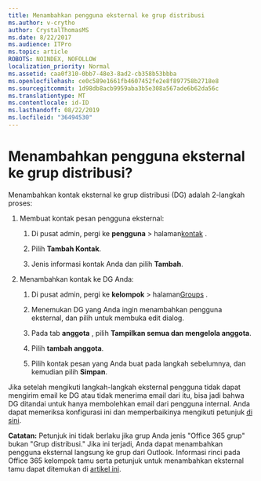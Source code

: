 ```yaml
---
title: Menambahkan pengguna eksternal ke grup distribusi
ms.author: v-crytho
author: CrystalThomasMS
ms.date: 8/22/2017
ms.audience: ITPro
ms.topic: article
ROBOTS: NOINDEX, NOFOLLOW
localization_priority: Normal
ms.assetid: caa0f310-0bb7-48e3-8ad2-cb358b53bbba
ms.openlocfilehash: ce0c589e1661fb4607452fe2e8f897758b2718e8
ms.sourcegitcommit: 1d98db8acb9959aba3b5e308a567ade6b62da56c
ms.translationtype: MT
ms.contentlocale: id-ID
ms.lasthandoff: 08/22/2019
ms.locfileid: "36494530"
---
```

# <a name="add-external-users-to-a-distribution-group"></a>Menambahkan pengguna eksternal ke grup distribusi?

Menambahkan kontak eksternal ke grup distribusi (DG) adalah 2-langkah proses:
  
1. Membuat kontak pesan pengguna eksternal:
    
    1. Di pusat admin, pergi ke **pengguna** > halaman[kontak](https://admin.microsoft.com/adminportal/home#/Contact) . 
    
    2. Pilih **Tambah Kontak**.
    
    3. Jenis informasi kontak Anda dan pilih **Tambah**.
    
2. Menambahkan kontak ke DG Anda:
    
    1. Di pusat admin, pergi ke **kelompok** > halaman[Groups](https://admin.microsoft.com/adminportal/home#/groups) . 
    
    2. Menemukan DG yang Anda ingin menambahkan pengguna eksternal, dan pilih untuk membuka edit dialog.
    
    3. Pada tab **anggota** , pilih **Tampilkan semua dan mengelola anggota**. 
    
    4. Pilih **tambah anggota**.
    
    5. Pilih kontak pesan yang Anda buat pada langkah sebelumnya, dan kemudian pilih **Simpan**.
    
Jika setelah mengikuti langkah-langkah eksternal pengguna tidak dapat mengirim email ke DG atau tidak menerima email dari itu, bisa jadi bahwa DG ditandai untuk hanya membolehkan email dari pengguna internal. Anda dapat memeriksa konfigurasi ini dan memperbaikinya mengikuti petunjuk [di sini](https://support.office.com/article/Fix-email-delivery-issues-for-error-code-5-7-133-in-Office-365-991abc19-7756-438f-abcb-39f69b80f284.aspx).
  
 **Catatan:** Petunjuk ini tidak berlaku jika grup Anda jenis "Office 365 grup" bukan "Grup distribusi." Jika ini terjadi, Anda dapat menambahkan pengguna eksternal langsung ke grup dari Outlook. Informasi rinci pada Office 365 kelompok tamu serta petunjuk untuk menambahkan eksternal tamu dapat ditemukan di [artikel ini](https://support.office.com/article/Guest-access-in-Office-365-Groups-bfc7a840-868f-4fd6-a390-f347bf51aff6.aspx).
  